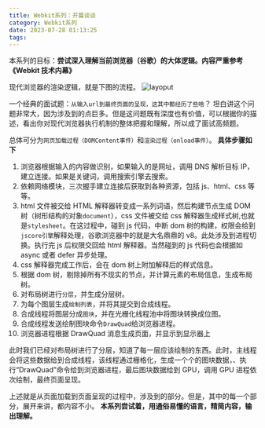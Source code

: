 ```yaml
---
title: Webkit系列：开篇谈谈
category: Webkit系列
date: 2023-07-28 01:13:25
tags:
---
```


本系列的目标：**尝试深入理解当前浏览器（谷歌）的大体逻辑。内容严重参考《Webkit 技术内幕》**

现代浏览器的渲染逻辑，就是下图的流程。
![layoput](img/layout.webp)

一个经典的面试题：`从输入url到最终页面的呈现，这其中都经历了些啥`？
坦白讲这个问题非常大，因为涉及到的点巨多。但是这问题既有深度也有价值，可以根据你的描述，看出你对现代浏览器执行机制的整体把握和理解，所以成了面试高频题。

总体可分为`网页加载过程（DOMContent事件）`和`渲染过程（onload事件）`。
**具体步骤如下**

1. 浏览器根据输入的内容做识别，如果输入的是网址，调用 DNS 解析目标 IP，建立连接。如果是关键词，调用搜索引擎去搜索。
2. 依赖网络模块，三次握手建立连接后获取到各种资源，包括 js、html、css 等等。
3. html 文件被交给 HTML 解释器转变成一系列词语，然后构建节点生成 DOM 树（树形结构的对象`document`），css 文件被交给 css 解释器生成样式树,也就是`stylesheet`。在这过程中，碰到 js 代码，中断 dom 树的构建，权限会给到`jscore引擎`解释处理，谷歌浏览器中的就是大名鼎鼎的 v8。此处涉及到进程切换。执行完 js 后权限交回给 html 解释器。当然碰到的 js 代码也会根据如 async 或者 defer 异步处理。
4. css 解释器完成工作后，会在 dom 树上附加解释后的样式信息。
5. 根据 dom 树，剔除掉所有不现实的节点，并计算元素的布局信息，生成布局树。
6. 对布局树进行`分层`，并生成分层树。
7. 为每个图层生成`绘制列表`，并将其提交到合成线程。
8. 合成线程将图层分成`图块`，并在光栅化线程池中将图块转换成位图。
9. 合成线程发送绘制图块命令`DrawQuad`给浏览器进程。
10. 浏览器进程根据 DrawQuad 消息生成页面，并显示到显示器上
<!-- 5. 最后的就是**Paint**和**Composite**两个阶段生成最终的页面。 -->

此时我们已经对布局树进行了分层，知道了每一层应该绘制的东西。此时，主线程会将这些数据给到合成线程，该线程通过栅格化，生成一个个的图块数据，、执行“DrawQuad”命令给到浏览器进程，最后图块数据给到 GPU，调用 GPU 进程依次绘制，最终页面呈现。

上述就是从页面加载到页面呈现的过程中，涉及到的部分。但是，其中的每一个部分，展开来讲，都内容不小。
**本系列尝试着，用通俗易懂的语言，精简内容，输出理解。**
